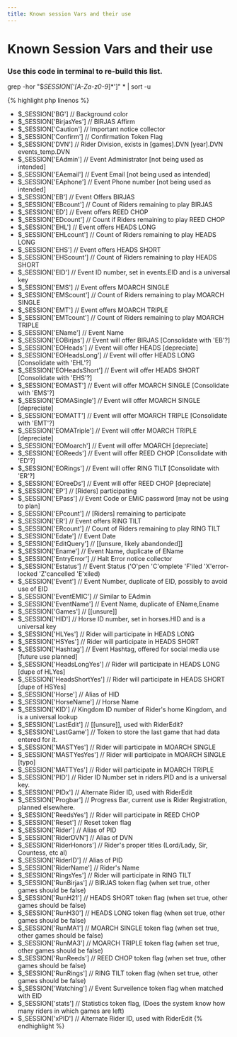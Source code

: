 ```yaml
---
title: Known session Vars and their use
---
```

# Known Session Vars and their use

### Use this code in terminal to re-build this list.
grep -hor "\$_SESSION\['[A-Za-z0-9_]*'\]" * | sort -u

{% highlight php linenos %}

* $_SESSION['BG'] 			// Background color
* $_SESSION['BirjasYes']		// BIRJAS Affirm
* $_SESSION['Caution']		// Important notice collector
* $_SESSION['Confirm']		// Confirmation Token Flag
* $_SESSION['DVN']			// Rider Division, exists in [games].DVN [year].DVN events_temp.DVN
* $_SESSION['EAdmin']			// Event Administrator [not being used as intended]
* $_SESSION['EAemail']		// Event Email [not being used as intended]
* $_SESSION['EAphone']		// Event Phone number [not being used as intended]
* $_SESSION['EB']				// Event Offers BIRJAS
* $_SESSION['EBcount']		// Count of Riders remaining to play BIRJAS
* $_SESSION['ED']				// Event offers REED CHOP
* $_SESSION['EDcount']		// Count if Riders remaining to play REED CHOP
* $_SESSION['EHL']			// Event offers HEADS LONG
* $_SESSION['EHLcount']		// Count of Riders remaining to play HEADS LONG
* $_SESSION['EHS']			// Event offers HEADS SHORT
* $_SESSION['EHScount']		// Count of Riders remaining to play HEADS SHORT
* $_SESSION['EID']			// Event ID number, set in events.EID and is a universal key
* $_SESSION['EMS']			// Event offers MOARCH SINGLE
* $_SESSION['EMScount']		// Count of Riders remaining to play MOARCH SINGLE
* $_SESSION['EMT']			// Event offers MOARCH TRIPLE
* $_SESSION['EMTcount']		// Count of Riders remaining to play MOARCH TRIPLE
* $_SESSION['EName']			// Event Name
* $_SESSION['EOBirjas']		// Event will offer BIRJAS [Consolidate with 'EB'?]
* $_SESSION['EOHeads']		// Event will offer HEADS [depreciate]
* $_SESSION['EOHeadsLong']	// Event will offer HEADS LONG [Consolidate with 'EHL'?]
* $_SESSION['EOHeadsShort']	// Event will offer HEADS SHORT [Consolidate with 'EHS'?]
* $_SESSION['EOMAST']			// Event will offer MOARCH SINGLE [Consolidate with 'EMS'?]
* $_SESSION['EOMASingle']		// Event will offer MOARCH SINGLE [depreciate]
* $_SESSION['EOMATT']			// Event will offer MOARCH TRIPLE [Consolidate with 'EMT'?]
* $_SESSION['EOMATriple']		// Event will offer MOARCH TRIPLE [depreciate]
* $_SESSION['EOMoarch']		// Event will offer MOARCH [depreciate]
* $_SESSION['EOReeds']		// Event will offer REED CHOP [Consolidate with 'ED'?]
* $_SESSION['EORings']		// Event will offer RING TILT [Consolidate with 'ER'?]
* $_SESSION['EOreeDs']		// Event will offer REED CHOP [depreciate]
* $_SESSION['EP']				// [Riders] participating
* $_SESSION['EPass']			// Event Code or EMiC password [may not be using to plan]
* $_SESSION['EPcount']		// [Riders] remaining to participate
* $_SESSION['ER']				// Event offers RING TILT
* $_SESSION['ERcount']		// Count of Riders remaining to play RING TILT
* $_SESSION['Edate']			// Event Date
* $_SESSION['EditQuery']		// [[unsure, likely abandonded]]
* $_SESSION['Ename']			// Event Name, duplicate of EName
* $_SESSION['EntryError']		// Halt Error notice collector
* $_SESSION['Estatus']		// Event Status ('O'pen 'C'omplete 'F'iled 'X'error-locked 'Z'cancelled 'E'xiled)
* $_SESSION['Event']			// Event Number, duplicate of EID, possibly to avoid use of EID
* $_SESSION['EventEMIC']		// Similar to EAdmin
* $_SESSION['EventName']		// Event Name, duplicate of EName,Ename
* $_SESSION['Games']			// [[unsure]]
* $_SESSION['HID']			// Horse ID number, set in horses.HID and is a universal key
* $_SESSION['HLYes']			// Rider will participate in HEADS LONG
* $_SESSION['HSYes']			// Rider will participate in HEADS SHORT
* $_SESSION['Hashtag']		// Event Hashtag, offered for social media use [future use planned]
* $_SESSION['HeadsLongYes']	// Rider will participate in HEADS LONG [dupe of HLYes]
* $_SESSION['HeadsShortYes']	// Rider will participate in HEADS SHORT [dupe of HSYes]
* $_SESSION['Horse']			// Alias of HID
* $_SESSION['HorseName']		// Horse Name
* $_SESSION['KID']			// Kingdom ID number of Rider's home Kingdom, and is a universal lookup
* $_SESSION['LastEdit']		// [[unsure]], used with RiderEdit?
* $_SESSION['LastGame']		// Token to store the last game that had data entered for it.
* $_SESSION['MASTYes']		// Rider will participate in MOARCH SINGLE
* $_SESSION['MASTYesYes']		// Rider will participate in MOARCH SINGLE [typo]
* $_SESSION['MATTYes']		// Rider will participate in MOARCH TRIPLE
* $_SESSION['PID']			// Rider ID Number set in riders.PID and is a universal key.
* $_SESSION['PIDx']			// Alternate Rider ID, used with RiderEdit
* $_SESSION['Progbar']		// Progress Bar, current use is Rider Registration, planned elsewhere.
* $_SESSION['ReedsYes']		// Rider will participate in REED CHOP
* $_SESSION['Reset']			// Reset token flag
* $_SESSION['Rider']			// Alias of PID
* $_SESSION['RiderDVN']		// Alias of DVN
* $_SESSION['RiderHonors']	// Rider's proper titles (Lord/Lady, Sir, Countess, etc al)
* $_SESSION['RiderID']		// Alias of PID
* $_SESSION['RiderName']		// Rider's Name
* $_SESSION['RingsYes']		// Rider will participate in RING TILT
* $_SESSION['RunBirjas']		// BIRJAS token flag (when set true, other games should be false)
* $_SESSION['RunH21']			// HEADS SHORT token flag (when set true, other games should be false)
* $_SESSION['RunH30']			// HEADS LONG token flag (when set true, other games should be false)
* $_SESSION['RunMA1']			// MOARCH SINGLE token flag (when set true, other games should be false)
* $_SESSION['RunMA3']			// MOARCH TRIPLE token flag (when set true, other games should be false)
* $_SESSION['RunReeds']		// REED CHOP token flag (when set true, other games should be false)
* $_SESSION['RunRings']		// RING TILT token flag (when set true, other games should be false)
* $_SESSION['Watching']		// Event Surveilence token flag when matched with EID
* $_SESSION['stats']			// Statistics token flag, (Does the system know how many riders in which games are left)
* $_SESSION['xPID']			// Alternate Rider ID, used with RiderEdit
{% endhighlight %}
